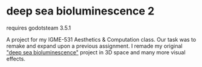 # deep sea bioluminescence 2
 
requires godotsteam 3.5.1

A project for my IGME-531 Aesthetics & Computation class. Our task was to remake and expand upon a previous assignment. I remade my original ["deep sea bioluminescence"](https://editor.p5js.org/ddf9795/full/X9caANiNC) project in 3D space and many more visual effects.
